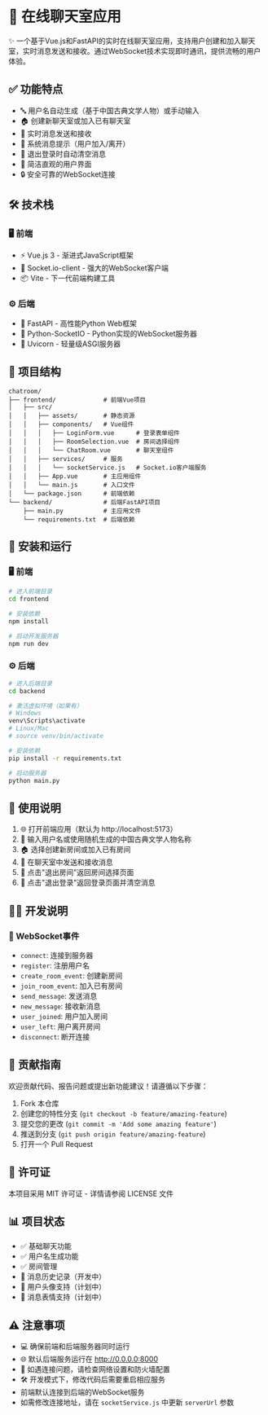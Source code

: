 # 🚀 在线聊天室应用

✨ 一个基于Vue.js和FastAPI的实时在线聊天室应用，支持用户创建和加入聊天室，实时消息发送和接收。通过WebSocket技术实现即时通讯，提供流畅的用户体验。

## ✅ 功能特点

- 🔤 用户名自动生成（基于中国古典文学人物）或手动输入
- 🏠 创建新聊天室或加入已有聊天室
- 💬 实时消息发送和接收
- 🔔 系统消息提示（用户加入/离开）
- 🧹 退出登录时自动清空消息
- 🎨 简洁直观的用户界面
- 🔒 安全可靠的WebSocket连接

## 🛠️ 技术栈

### 🖥️ 前端
- ⚡ Vue.js 3 - 渐进式JavaScript框架
- 🔌 Socket.io-client - 强大的WebSocket客户端
- 📦 Vite - 下一代前端构建工具

### ⚙️ 后端
- 🐍 FastAPI - 高性能Python Web框架
- 🔄 Python-SocketIO - Python实现的WebSocket服务器
- 🚀 Uvicorn - 轻量级ASGI服务器

## 📁 项目结构

```
chatroom/
├── frontend/             # 前端Vue项目
│   ├── src/
│   │   ├── assets/       # 静态资源
│   │   ├── components/   # Vue组件
│   │   │   ├── LoginForm.vue      # 登录表单组件
│   │   │   ├── RoomSelection.vue  # 房间选择组件
│   │   │   └── ChatRoom.vue       # 聊天室组件
│   │   ├── services/     # 服务
│   │   │   └── socketService.js   # Socket.io客户端服务
│   │   ├── App.vue       # 主应用组件
│   │   └── main.js       # 入口文件
│   └── package.json      # 前端依赖
└── backend/              # 后端FastAPI项目
    ├── main.py           # 主应用文件
    └── requirements.txt  # 后端依赖
```

## 🚀 安装和运行

### 🖥️ 前端

```bash
# 进入前端目录
cd frontend

# 安装依赖
npm install

# 启动开发服务器
npm run dev
```

### ⚙️ 后端

```bash
# 进入后端目录
cd backend

# 激活虚拟环境（如果有）
# Windows
venv\Scripts\activate
# Linux/Mac
# source venv/bin/activate

# 安装依赖
pip install -r requirements.txt

# 启动服务器
python main.py
```

## 📝 使用说明

1. 🌐 打开前端应用（默认为 http://localhost:5173）
2. 👤 输入用户名或使用随机生成的中国古典文学人物名称
3. 🏠 选择创建新房间或加入已有房间
4. 💬 在聊天室中发送和接收消息
5. 🚪 点击"退出房间"返回房间选择页面
6. 🔑 点击"退出登录"返回登录页面并清空消息

## 👨‍💻 开发说明

### 🔄 WebSocket事件

- `connect`: 连接到服务器
- `register`: 注册用户名
- `create_room_event`: 创建新房间
- `join_room_event`: 加入已有房间
- `send_message`: 发送消息
- `new_message`: 接收新消息
- `user_joined`: 用户加入房间
- `user_left`: 用户离开房间
- `disconnect`: 断开连接

## 🤝 贡献指南

欢迎贡献代码、报告问题或提出新功能建议！请遵循以下步骤：

1. Fork 本仓库
2. 创建您的特性分支 (`git checkout -b feature/amazing-feature`)
3. 提交您的更改 (`git commit -m 'Add some amazing feature'`)
4. 推送到分支 (`git push origin feature/amazing-feature`)
5. 打开一个 Pull Request

## 📄 许可证

本项目采用 MIT 许可证 - 详情请参阅 LICENSE 文件

## 📊 项目状态

- ✅ 基础聊天功能
- ✅ 用户名生成功能
- ✅ 房间管理
- 🔄 消息历史记录（开发中）
- 🔄 用户头像支持（计划中）
- 🔄 消息表情支持（计划中）

## ⚠️ 注意事项

- 💻 确保前端和后端服务器同时运行
- 🌐 默认后端服务运行在 http://0.0.0.0:8000
- 🔄 如遇连接问题，请检查网络设置和防火墙配置
- 🛠️ 开发模式下，修改代码后需要重启相应服务
- 前端默认连接到后端的WebSocket服务
- 如需修改连接地址，请在 `socketService.js` 中更新 `serverUrl` 参数